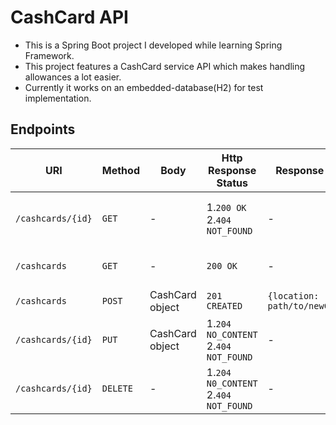 # CashCard API

- This is a Spring Boot project I developed while learning Spring Framework.
- This project features a CashCard service API which makes handling allowances a lot easier.
- Currently it works on an embedded-database(H2) for test implementation.

## Endpoints

| URI             | Method | Body            | Http Response Status                  | Response Header                 | Response Body                 |
| --------------- | ------ | --------------- | ------------------------------------- | ------------------------------- | ----------------------------- |
| `/cashcards/{id}` | `GET`    | -               | 1.`200 OK`<br />2.`404 NOT_FOUND`         | -                               | 1. CashCard Object<br />2. null |
| `/cashcards`      | `GET`    | -               | `200 OK`                              | -                               | List of owned CashCards       |
| `/cashcards`      | `POST`   | CashCard object | `201 CREATED`                         | `{location: path/to/newCashCard}` | null                          |
| `/cashcards/{id}` | `PUT`    | CashCard object | 1.`204 NO_CONTENT`<br />2.`404 NOT_FOUND` | -                               | null                          |
| `/cashcards/{id}` | `DELETE` | -               | 1.`204 N0_CONTENT`<br />2.`404 NOT_FOUND` | -                               | null                          |
